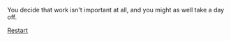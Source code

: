 
You decide that work isn't important at all, and you might as well take a day off.

[Restart](README.md)
